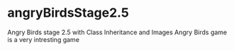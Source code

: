 # angryBirdsStage2.5
Angry Birds stage 2.5 with Class Inheritance and Images
Angry Birds game is a very intresting game